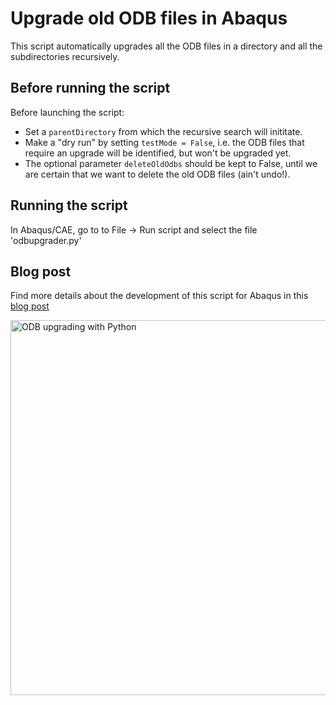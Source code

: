 # Upgrade old ODB files in Abaqus

This script automatically upgrades all the ODB files in a directory and all the subdirectories recursively.

## Before running the script

Before launching the script:

- Set a `parentDirectory` from which the recursive search will inititate.
- Make a "dry run" by setting `testMode = False`, i.e. the ODB files that require an upgrade will be identified, but won't be upgraded yet.
- The optional parameter `deleteOldOdbs` should be kept to False, until we are certain that we want to delete the old ODB files (ain't undo!).


## Running the script

In Abaqus/CAE, go to to File -> Run script and select the file 'odbupgrader.py'


## Blog post

Find more details about the development of this script for Abaqus in this [blog post](https://tecnodigitalschool.com/how-to-upgrade-old-odb-files-in-abaqus/)

<picture>
 <img alt="ODB upgrading with Python" width=600 src="https://tecnodigitalschool.com/wp-content/uploads/2024/05/traffic-sign.jpg">
</picture>
